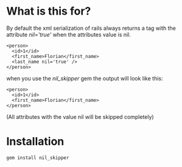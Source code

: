 # What is this for?

By default the xml serialization of rails always returns a tag with the attribute *nil='true'* when the attributes value is nil.

	<person>
	  <id>1</id>
	  <first_name>Florian</first_name>
	  <last_name nil='true' />
	</person>
	
when you use the *nil_skipper* gem the output will look like this:

	<person>
	  <id>1</id>
	  <first_name>Florian</first_name>
	</person>
	
(All attributes with the value nil will be skipped completely)

# Installation

	gem install nil_skipper
	
